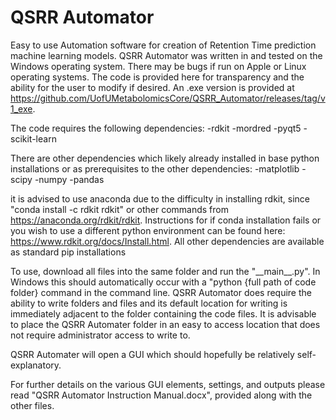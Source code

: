 # QSRR Automator
Easy to use Automation software for creation of Retention Time prediction machine learning models. 
QSRR Automator was written in and tested on the Windows operating system. There may be bugs if run on Apple or Linux operating systems.
The code is provided here for transparency and the ability for the user to modify if desired.  An .exe version is provided at https://github.com/UofUMetabolomicsCore/QSRR_Automator/releases/tag/v1_exe.

The code requires the following dependencies:
-rdkit
-mordred
-pyqt5
-scikit-learn

There are other dependencies which likely already installed in base python installations or as prerequisites to the other dependencies:
-matplotlib
-scipy
-numpy
-pandas

it is advised to use anaconda due to the difficulty in installing rdkit, since "conda install -c rdkit rdkit" or other commands from https://anaconda.org/rdkit/rdkit.  Instructions for if conda installation fails or you wish to use a different python environment can be found here: https://www.rdkit.org/docs/Install.html.  All other dependencies are available as standard pip installations

To use, download all files into the same folder and run the "\_\_main\_\_.py".  In Windows this should automatically occur with a "python {full path of code folder} command in the command line. QSRR Automator does require the ability to write folders and files and its default location for writing is immediately adjacent to the folder containing the code files. It is advisable to place the QSRR Automater folder in an easy to access location that does not require administrator access to write to.

QSRR Automater will open a GUI which should hopefully be relatively self-explanatory.

For further details on the various GUI elements, settings, and outputs please read "QSRR Automator Instruction Manual.docx", provided along with the other files.


